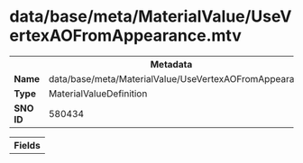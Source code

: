 <h1>data/base/meta/MaterialValue/UseVertexAOFromAppearance.mtv</h1><table><tr><th colspan="100%">Metadata</th></tr><tr><td><b>Name</b></td><td>data/base/meta/MaterialValue/UseVertexAOFromAppearance.mtv</td></tr><tr><td><b>Type</b></td><td>MaterialValueDefinition</td></tr><tr><td><b>SNO ID</b></td><td>580434</td></tr></table>

<table><tr><th colspan="100%">Fields</th></tr></table>

